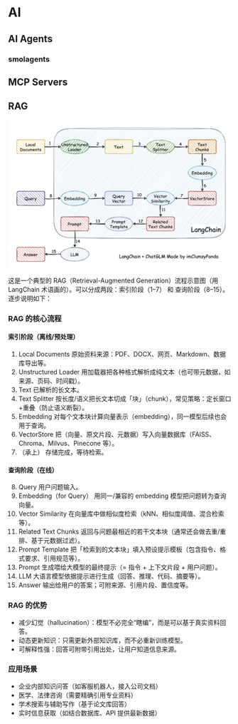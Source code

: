 # AI

## AI Agents

### smolagents

## MCP Servers

## RAG

![python_ai_rag.png](images/python_ai_rag.png)

这是一个典型的 RAG（Retrieval-Augmented Generation）流程示意图（用 LangChain 术语画的）。可以分成两段：索引阶段（1–7） 和 查询阶段（8–15）。逐步说明如下：

### RAG 的核心流程

#### 索引阶段（离线/预处理）

1. Local Documents
   原始资料来源：PDF、DOCX、网页、Markdown、数据库导出等。
2. Unstructured Loader
   用加载器把各种格式解析成纯文本（也可带元数据，如来源、页码、时间戳）。
3. Text
   已解析的长文本。
4. Text Splitter
   按长度/语义把长文本切成「块」（chunk），常见策略：定长窗口+重叠（防止语义断裂）。
5. Embedding
   对每个文本块计算向量表示（embedding），同一模型后续也会用于查询。
6. VectorStore
   把（向量、原文片段、元数据）写入向量数据库（FAISS、Chroma、Milvus、Pinecone 等）。
7. （承上）
   存储完成，等待检索。

#### 查询阶段（在线）

8. Query
   用户问题输入。
9. Embedding（for Query）
   用同一/兼容的 embedding 模型把问题转为查询向量。
10. Vector Similarity
    在向量库中做相似度检索（kNN、相似度阈值、混合检索等）。
11. Related Text Chunks
    返回与问题最相近的若干文本块（通常还会做去重/重排、基于元数据过滤）。
12. Prompt Template
    把「检索到的文本块」填入预设提示模板（包含指令、格式要求、引用规范等）。
13. Prompt
    生成喂给大模型的最终提示（= 指令 + 上下文片段 + 用户问题）。
14. LLM
    大语言模型依据提示进行生成（回答、推理、代码、摘要等）。
15. Answer
    输出给用户的答案；可附来源、引用片段、置信度等。

### RAG 的优势

- 减少幻觉（hallucination）：模型不必完全“瞎编”，而是可以基于真实资料回答。
- 动态更新知识：只需更新外部知识库，而不必重新训练模型。
- 可解释性强：回答可附带引用出处，让用户知道信息来源。

### 应用场景

- 企业内部知识问答（如客服机器人，接入公司文档）
- 医学、法律咨询（需要精确引用专业资料）
- 学术搜索与辅助写作（基于论文库回答）
- 实时信息获取（如结合数据库、API 提供最新数据）